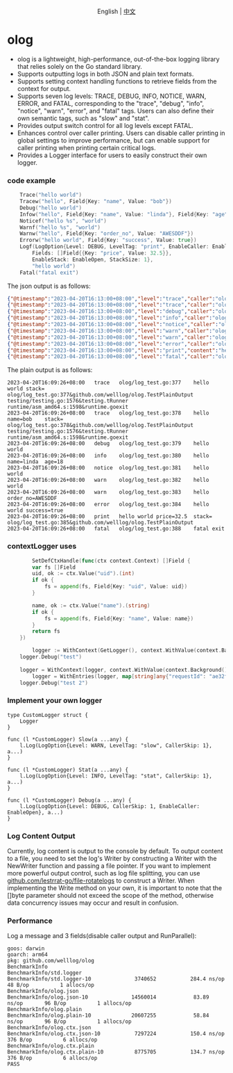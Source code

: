 <p align="center">
    <br> English | <a href="README-CN.md">中文</a>
</p>

# olog
* olog is a lightweight, high-performance, out-of-the-box logging library that relies solely on the Go standard library.
* Supports outputting logs in both JSON and plain text formats.
* Supports setting context handling functions to retrieve fields from the context for output.
* Supports seven log levels: TRACE, DEBUG, INFO, NOTICE, WARN, ERROR, and FATAL, corresponding to the "trace", "debug", "info", "notice", "warn", "error", and "fatal" tags. Users can also define their own semantic tags, such as "slow" and "stat".
* Provides output switch control for all log levels except FATAL.
* Enhances control over caller printing. Users can disable caller printing in global settings to improve performance, but can enable support for caller printing when printing certain critical logs.
* Provides a Logger interface for users to easily construct their own logger.

### code example
```go
    Trace("hello world")
    Tracew("hello", Field{Key: "name", Value: "bob"})
    Debug("hello world")
    Infow("hello", Field{Key: "name", Value: "linda"}, Field{Key: "age", Value: 18})
    Noticef("hello %s", "world")
    Warnf("hello %s", "world")
    Warnw("hello", Field{Key: "order_no", Value: "AWESDDF"})
    Errorw("hello world", Field{Key: "success", Value: true})
    Logf(LogOption{Level: DEBUG, LevelTag: "print", EnableCaller: EnableClose, 
		Fields: []Field{{Key: "price", Value: 32.5}},
        EnableStack: EnableOpen, StackSize: 1},
        "hello world")
    Fatal("fatal exit")
```
The json output is as follows:
```json
{"@timestamp":"2023-04-20T16:13:00+08:00","level":"trace","caller":"olog/log_test.go:377","content":"hello world","stack":"\nolog/log_test.go:377&github.com/welllog/olog.TestPlainOutput\ntesting/testing.go:1576&testing.tRunner\nruntime/asm_amd64.s:1598&runtime.goexit"}
{"@timestamp":"2023-04-20T16:13:00+08:00","level":"trace","caller":"olog/log_test.go:378","content":"hello","name":"bob","stack":"\nolog/log_test.go:378&github.com/welllog/olog.TestPlainOutput\ntesting/testing.go:1576&testing.tRunner\nruntime/asm_amd64.s:1598&runtime.goexit"}
{"@timestamp":"2023-04-20T16:13:00+08:00","level":"debug","caller":"olog/log_test.go:379","content":"hello world"}
{"@timestamp":"2023-04-20T16:13:00+08:00","level":"info","caller":"olog/log_test.go:380","content":"hello","name":"linda","age":18}
{"@timestamp":"2023-04-20T16:13:00+08:00","level":"notice","caller":"olog/log_test.go:381","content":"hello world"}
{"@timestamp":"2023-04-20T16:13:00+08:00","level":"warn","caller":"olog/log_test.go:382","content":"hello world"}
{"@timestamp":"2023-04-20T16:13:00+08:00","level":"warn","caller":"olog/log_test.go:383","content":"hello","order_no":"AWESDDF"}
{"@timestamp":"2023-04-20T16:13:00+08:00","level":"error","caller":"olog/log_test.go:384","content":"hello world","success":true}
{"@timestamp":"2023-04-20T16:13:00+08:00","level":"print","content":"hello world","price":32.5,"stack":"\nolog/log_test.go:385&github.com/welllog/olog.TestPlainOutput"}
{"@timestamp":"2023-04-20T16:13:00+08:00","level":"fatal","caller":"olog/log_test.go:388","content":"fatal exit"}
```
The plain output is as follows:
```
2023-04-20T16:09:26+08:00	trace	olog/log_test.go:377	hello world	stack=
olog/log_test.go:377&github.com/welllog/olog.TestPlainOutput
testing/testing.go:1576&testing.tRunner
runtime/asm_amd64.s:1598&runtime.goexit
2023-04-20T16:09:26+08:00	trace	olog/log_test.go:378	hello	name=bob	stack=
olog/log_test.go:378&github.com/welllog/olog.TestPlainOutput
testing/testing.go:1576&testing.tRunner
runtime/asm_amd64.s:1598&runtime.goexit
2023-04-20T16:09:26+08:00	debug	olog/log_test.go:379	hello world
2023-04-20T16:09:26+08:00	info	olog/log_test.go:380	hello	name=linda	age=18
2023-04-20T16:09:26+08:00	notice	olog/log_test.go:381	hello world
2023-04-20T16:09:26+08:00	warn	olog/log_test.go:382	hello world
2023-04-20T16:09:26+08:00	warn	olog/log_test.go:383	hello	order_no=AWESDDF
2023-04-20T16:09:26+08:00	error	olog/log_test.go:384	hello world	success=true
2023-04-20T16:09:26+08:00	print	hello world	price=32.5	stack=
olog/log_test.go:385&github.com/welllog/olog.TestPlainOutput
2023-04-20T16:09:26+08:00	fatal	olog/log_test.go:388	fatal exit
```

### contextLogger uses
```go
        SetDefCtxHandle(func(ctx context.Context) []Field {
		var fs []Field
		uid, ok := ctx.Value("uid").(int)
		if ok {
			fs = append(fs, Field{Key: "uid", Value: uid})
		}

		name, ok := ctx.Value("name").(string)
		if ok {
			fs = append(fs, Field{Key: "name", Value: name})
		}
		return fs
	})

        logger := WithContext(GetLogger(), context.WithValue(context.Background(), "uid", 3))
	logger.Debug("test")
	
	logger = WithContext(logger, context.WithValue(context.Background(), "name", "bob"))
        logger = WithEntries(logger, map[string]any{"requestId": "ae32fec"})
	logger.Debug("test 2")
```

### Implement your own logger
```
type CustomLogger struct {
	Logger
}

func (l *CustomLogger) Slow(a ...any) {
    l.Log(LogOption{Level: WARN, LevelTag: "slow", CallerSkip: 1}, a...)
}

func (l *CustomLogger) Stat(a ...any) {
    l.Log(LogOption{Level: INFO, LevelTag: "stat", CallerSkip: 1}, a...)
}

func (l *CustomLogger) Debug(a ...any) {
    l.Log(LogOption{Level: DEBUG, CallerSkip: 1, EnableCaller: EnableOpen}, a...)
}
```

### Log Content Output
Currently, log content is output to the console by default. 
To output content to a file, you need to set the log's Writer by constructing a Writer with the NewWriter function and passing a file pointer.
If you want to implement more powerful output control, such as log file splitting, you can use [github.com/lestrrat-go/file-rotatelogs](https://github.com/lestrrat-go/file-rotatelogs) to construct a Writer.
When implementing the Write method on your own, it is important to note that the []byte parameter should not exceed the scope of the method, otherwise data concurrency issues may occur and result in confusion.

### Performance
Log a message and 3 fields(disable caller output and RunParallel):
```
goos: darwin
goarch: arm64
pkg: github.com/welllog/olog
BenchmarkInfo
BenchmarkInfo/std.logger
BenchmarkInfo/std.logger-10         	 3740652	       284.4 ns/op	      48 B/op	       1 allocs/op
BenchmarkInfo/olog.json
BenchmarkInfo/olog.json-10          	14560014	        83.89 ns/op	      96 B/op	       1 allocs/op
BenchmarkInfo/olog.plain
BenchmarkInfo/olog.plain-10         	20607255	        58.84 ns/op	      96 B/op	       1 allocs/op
BenchmarkInfo/olog.ctx.json
BenchmarkInfo/olog.ctx.json-10      	 7297224	       150.4 ns/op	     376 B/op	       6 allocs/op
BenchmarkInfo/olog.ctx.plain
BenchmarkInfo/olog.ctx.plain-10     	 8775705	       134.7 ns/op	     376 B/op	       6 allocs/op
PASS
```